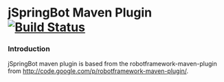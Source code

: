jSpringBot Maven Plugin [![Build Status](https://buildhive.cloudbees.com/job/jspringbot/job/jspringbot-maven-plugin/badge/icon)](https://buildhive.cloudbees.com/job/jspringbot/job/jspringbot-maven-plugin/)
=======================

### Introduction

jSpringBot maven plugin is based from the robotframework-maven-plugin from http://code.google.com/p/robotframework-maven-plugin/.